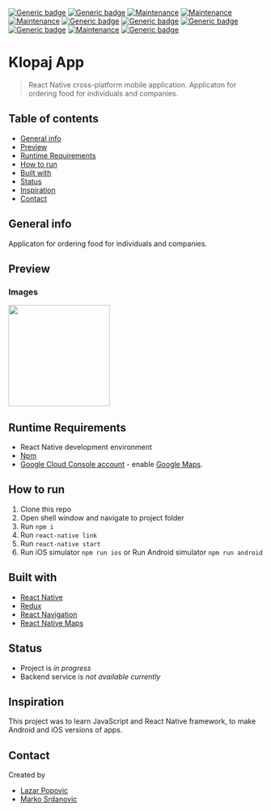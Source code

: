 [![Generic badge](https://img.shields.io/badge/React%20Native-0.61.2-blue.svg)]()
[![Generic badge](https://img.shields.io/badge/JavaScript-ES6-blue.svg)]()
[![Maintenance](https://img.shields.io/badge/Mobile%20App-yes-green.svg)]()
[![Maintenance](https://img.shields.io/badge/iOS-yes-green.svg)]()
[![Maintenance](https://img.shields.io/badge/Android-yes-green.svg)]()
[![Generic badge](https://img.shields.io/badge/React%20Navigation-4.0.10-blue.svg)]()
[![Generic badge](https://img.shields.io/badge/Redux-4.04-blue.svg)]()
[![Generic badge](https://img.shields.io/badge/Redux%20Thunk-2.30-blue.svg)]()
[![Generic badge](https://img.shields.io/badge/React%20Native%20Maps-0.26.0-blue.svg)]()
[![Maintenance](https://img.shields.io/badge/Multi%20Language-yes-green.svg)]()
[![Generic badge](https://img.shields.io/badge/Axios-3.4-blue.svg)]()

# Klopaj App
> React Native cross-platform mobile application. Applicaton for ordering food for individuals and companies.

## Table of contents
* [General info](#general-info)
* [Preview](#preview)
* [Runtime Requirements](#runtime-requirements)
* [How to run](#how-to-run)
* [Built with](#built-with)
* [Status](#status)
* [Inspiration](#inspiration)
* [Contact](#contact)

## General info

Applicaton for ordering food for individuals and companies.

## Preview

### Images
<img src="" width="200"/>

## Runtime Requirements

- React Native development environment
- [Npm](https://www.npmjs.com)
- [Google Cloud Console account](https://console.cloud.google.com/) - enable [Google Maps](https://developers.google.com/maps/gmp-get-started).

## How to run 

1. Clone this repo
1. Open shell window and navigate to project folder
1. Run ``` npm i ```
1. Run ``` react-native link ```
1. Run ``` react-native start ```
1. Run iOS simulator   ``` npm run ios ``` or Run Android simulator ``` npm run android ``` 

## Built with

- [React Native](https://facebook.github.io/react-native/)
- [Redux](https://redux.js.org)
- [React Navigation](https://reactnavigation.org)
- [React Native Maps](https://github.com/react-native-community/react-native-maps)

## Status

* Project is _in progress_
* Backend service is _not available currently_

## Inspiration

This project was to learn JavaScript and React Native framework, to make Android and iOS versions of apps.

## Contact
Created by 
* [Lazar Popovic](mailto:lazar.popovic.m@gmail.com)
* [Marko Srdanovic](mailto:marko.srdanovic93@icloud.com)
